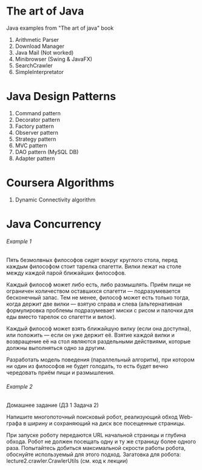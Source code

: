# The art of Java
Java examples from "The art of java" book

1. Arithmetic Parser
2. Download Manager
3. Java Mail (Not worked)
4. Minibrowser (Swing & JavaFX)
5. SearchCrawler
6. SimpleInterpretator

# Java Design Patterns
1. Command pattern
2. Decorator pattern
3. Factory pattern
4. Observer pattern
5. Strategy pattern
6. MVC pattern
7. DAO pattern (MySQL DB)
8. Adapter pattern

# Coursera Algorithms
1. Dynamic Connectivity algorithm

# Java Concurrency
###### Example 1

Пять безмолвных философов сидят вокруг круглого стола, перед каждым философом стоит тарелка спагетти. Вилки лежат на столе между каждой парой ближайших философов.

Каждый философ может либо есть, либо размышлять. Приём пищи не ограничен количеством оставшихся спагетти — подразумевается бесконечный запас. Тем не менее, философ может есть только тогда, когда держит две вилки — взятую справа и слева (альтернативная формулировка проблемы подразумевает миски с рисом и палочки для еды вместо тарелок со спагетти и вилок).

Каждый философ может взять ближайшую вилку (если она доступна), или положить — если он уже держит её. Взятие каждой вилки и возвращение её на стол являются раздельными действиями, которые должны выполняться одно за другим.

Разработать модель поведения (параллельный алгоритм), при котором ни один из философов не будет голодать, то есть будет вечно чередовать приём пищи и размышления.

###### Example 2

Домашнее задание (ДЗ 1 Задача 2)

Напишите многопоточный поисковый робот, реализующий обход
Web-графа в ширину и сохраняющий на диск все посещенные страницы.

При запуске роботу передаются URL начальной страницы и глубина обхода.
Робот не должен посещать одну и ту же страницу более одного раза.
Попытайтесь добиться максимальной скрости работы робота, обоснуйте используемый для этого подход.
Загатовка для робота: lecture2.crawler.CrawlerUtils (см. код к лекции) 





